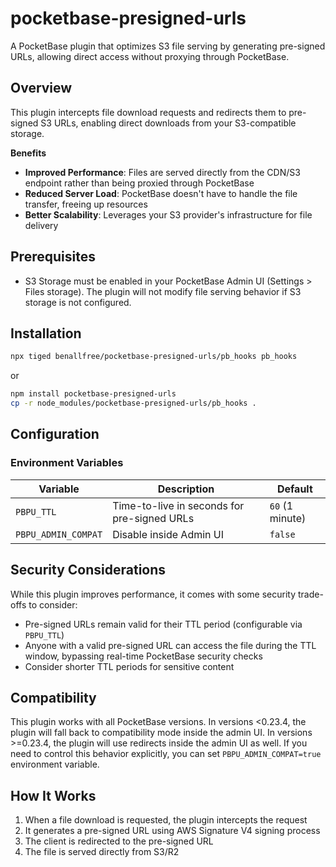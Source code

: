# pocketbase-presigned-urls

A PocketBase plugin that optimizes S3 file serving by generating pre-signed URLs, allowing direct access without proxying through PocketBase.

## Overview

This plugin intercepts file download requests and redirects them to pre-signed S3 URLs, enabling direct downloads from your S3-compatible storage.

**Benefits**

- **Improved Performance**: Files are served directly from the CDN/S3 endpoint rather than being proxied through PocketBase
- **Reduced Server Load**: PocketBase doesn't have to handle the file transfer, freeing up resources
- **Better Scalability**: Leverages your S3 provider's infrastructure for file delivery

## Prerequisites

- S3 Storage must be enabled in your PocketBase Admin UI (Settings > Files storage). The plugin will not modify file serving behavior if S3 storage is not configured.

## Installation

```bash
npx tiged benallfree/pocketbase-presigned-urls/pb_hooks pb_hooks
```

or

```bash
npm install pocketbase-presigned-urls
cp -r node_modules/pocketbase-presigned-urls/pb_hooks .
```

## Configuration

### Environment Variables

| Variable            | Description                                 | Default         |
| ------------------- | ------------------------------------------- | --------------- |
| `PBPU_TTL`          | Time-to-live in seconds for pre-signed URLs | `60` (1 minute) |
| `PBPU_ADMIN_COMPAT` | Disable inside Admin UI                     | `false`         |

## Security Considerations

While this plugin improves performance, it comes with some security trade-offs to consider:

- Pre-signed URLs remain valid for their TTL period (configurable via `PBPU_TTL`)
- Anyone with a valid pre-signed URL can access the file during the TTL window, bypassing real-time PocketBase security checks
- Consider shorter TTL periods for sensitive content

## Compatibility

This plugin works with all PocketBase versions. In versions <0.23.4, the plugin will fall back to compatibility mode inside the admin UI. In versions >=0.23.4, the plugin will use redirects inside the admin UI as well. If you need to control this behavior explicitly, you can set `PBPU_ADMIN_COMPAT=true` environment variable.

## How It Works

1. When a file download is requested, the plugin intercepts the request
2. It generates a pre-signed URL using AWS Signature V4 signing process
3. The client is redirected to the pre-signed URL
4. The file is served directly from S3/R2
